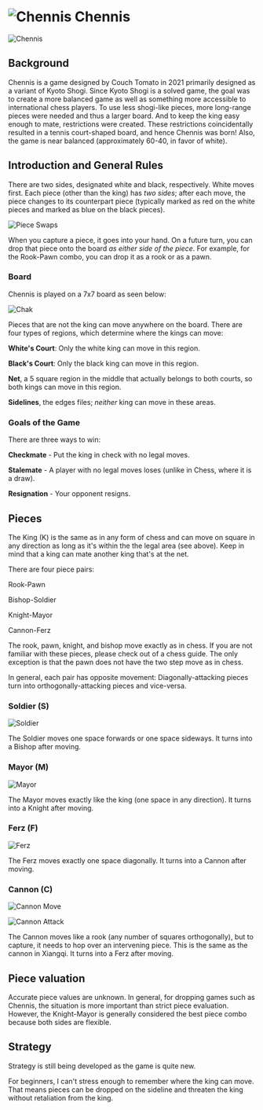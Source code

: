 # ![Chennis](https://github.com/gbtami/pychess-variants/blob/master/static/icons/Chennis.svg) Chennis

![Chennis](https://github.com/gbtami/pychess-variants/blob/master/static/images/ChennisGuide/Chennis.png)

## Background

Chennis is a game designed by Couch Tomato in 2021 primarily designed as a variant of Kyoto Shogi. Since Kyoto Shogi is a solved game, the goal was to create a more balanced game as well as something more accessible to international chess players. To use less shogi-like pieces, more long-range pieces were needed and thus a larger board. And to keep the king easy enough to mate, restrictions were created. These restrictions coincidentally resulted in a tennis court-shaped board, and hence Chennis was born! Also, the game is near balanced (approximately 60-40, in favor of white).

## Introduction and General Rules

There are two sides, designated white and black, respectively. White moves first. Each piece (other than the king) has *two sides*; after each move, the piece changes to its counterpart piece (typically marked as red on the white pieces and marked as blue on the black pieces).

![Piece Swaps](https://github.com/gbtami/pychess-variants/blob/master/static/images/ChennisGuide/Swap.png)

When you capture a piece, it goes into your hand. On a future turn, you can drop that piece onto the board *as either side of the piece*. For example, for the Rook-Pawn combo, you can drop it as a rook or as a pawn.

### Board

Chennis is played on a 7x7 board as seen below:

![Chak](https://github.com/gbtami/pychess-variants/blob/master/static/images/ChennisGuide/ChennisCourt.png)

Pieces that are not the king can move anywhere on the board. There are four types of regions, which determine where the kings can move:

**White's Court**: Only the white king can move in this region.

**Black's Court**: Only the black king can move in this region.

**Net**, a 5 square region in the middle that actually belongs to both courts, so both kings can move in this region.

**Sidelines**, the edges files; *neither* king can move in these areas.

### Goals of the Game

There are three ways to win:

**Checkmate** - Put the king in check with no legal moves.

**Stalemate** - A player with no legal moves loses (unlike in Chess, where it is a draw). 

**Resignation** - Your opponent resigns.

## Pieces

The King (K) is the same as in any form of chess and can move on square in any direction as long as it's within the the legal area (see above). Keep in mind that a king can mate another king that's at the net.

There are four piece pairs:

Rook-Pawn

Bishop-Soldier

Knight-Mayor

Cannon-Ferz

The rook, pawn, knight, and bishop move exactly as in chess. If you are not familiar with these pieces, please check out of a chess guide. The only exception is that the pawn does not have the two step move as in chess.

In general, each pair has opposite movement: Diagonally-attacking pieces turn into orthogonally-attacking pieces and vice-versa.

### Soldier (S)
![Soldier](https://github.com/gbtami/pychess-variants/blob/master/static/images/ChennisGuide/Soldier.png)

The Soldier moves one space forwards or one space sideways. It turns into a Bishop after moving.

### Mayor (M)
![Mayor](https://github.com/gbtami/pychess-variants/blob/master/static/images/ChennisGuide/Mayor.png)

The Mayor moves exactly like the king (one space in any direction). It turns into a Knight after moving.

### Ferz (F)
![Ferz](https://github.com/gbtami/pychess-variants/blob/master/static/images/ChennisGuide/Ferz.png)

The Ferz moves exactly one space diagonally. It turns into a Cannon after moving.

### Cannon (C)
![Cannon Move](https://github.com/gbtami/pychess-variants/blob/master/static/images/ChennisGuide/CannonMove.png)

![Cannon Attack](https://github.com/gbtami/pychess-variants/blob/master/static/images/ChennisGuide/CannonAttack.png)

The Cannon moves like a rook (any number of squares orthogonally), but to capture, it needs to hop over an intervening piece. This is the same as the cannon in Xiangqi. It turns into a Ferz after moving.

## Piece valuation

Accurate piece values are unknown. In general, for dropping games such as Chennis, the situation is more important than strict piece evaluation. However, the Knight-Mayor is generally considered the best piece combo because both sides are flexible.

## Strategy 

Strategy is still being developed as the game is quite new.

For beginners, I can't stress enough to remember where the king can move. That means pieces can be dropped on the sideline and threaten the king without retaliation from the king.

